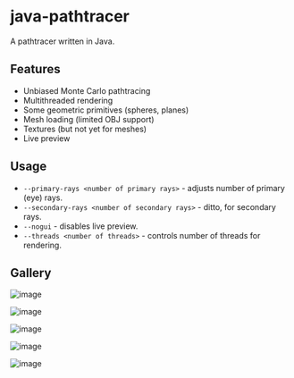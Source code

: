 # java-pathtracer
A pathtracer written in Java.

## Features
- Unbiased Monte Carlo pathtracing
- Multithreaded rendering
- Some geometric primitives (spheres, planes)
- Mesh loading (limited OBJ support)
- Textures (but not yet for meshes)
- Live preview

## Usage

- `--primary-rays <number of primary rays>` - adjusts number of primary (eye) rays.
- `--secondary-rays <number of secondary rays>` - ditto, for secondary rays.
- `--nogui` - disables live preview.
- `--threads <number of threads>` - controls number of threads for rendering.

## Gallery

![image](https://i.imgur.com/7pwz5Uq.png)

![image](https://i.imgur.com/KgyNIkD.png)

![image](https://i.imgur.com/pNEzsmA.png)

![image](https://i.imgur.com/H55EZgu.png)

![image](https://i.imgur.com/SrznmQm.png)
